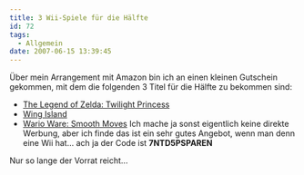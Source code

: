 ```yaml
---
title: 3 Wii-Spiele für die Hälfte
id: 72
tags:
  - Allgemein
date: 2007-06-15 13:39:45
---
```


Über mein Arrangement mit Amazon bin ich an einen kleinen Gutschein gekommen, mit dem die folgenden 3 Titel für die Hälfte zu bekommen sind:

*   [The Legend of Zelda: Twilight Princess](http://www.amazon.de/exec/obidos/ASIN/B000FII8JW/fabsenetfabse-21/)
*   [Wing Island](http://www.amazon.de/exec/obidos/ASIN/B000MXOTRK/fabsenetfabse-21/)
*   [Wario Ware: Smooth Moves](http://www.amazon.de/exec/obidos/ASIN/B000JMJZSC/fabsenetfabse-21/)
Ich mache ja sonst eigentlich keine direkte Werbung, aber ich finde das ist ein sehr gutes Angebot, wenn man denn eine Wii hat... ach ja der Code ist **7NTD5PSPAREN**

Nur so lange der Vorrat reicht...